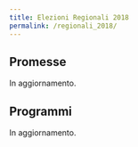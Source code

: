 ```yaml
---
title: Elezioni Regionali 2018
permalink: /regionali_2018/
---
```


## Promesse
In aggiornamento.

## Programmi
In aggiornamento.
